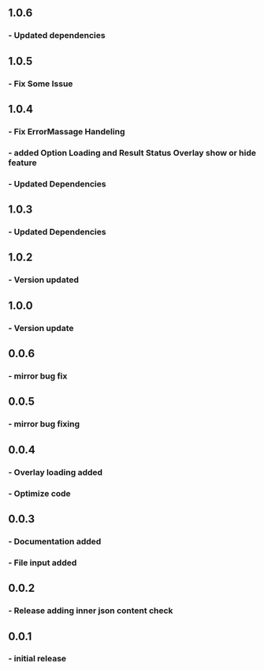 
## 1.0.6

### - Updated dependencies
## 1.0.5

### - Fix Some Issue

## 1.0.4

### - Fix ErrorMassage Handeling
### - added Option Loading and Result Status Overlay show or hide feature
### - Updated Dependencies

## 1.0.3

### - Updated Dependencies

## 1.0.2

### - Version updated

## 1.0.0

### - Version update

## 0.0.6

### - mirror bug fix

## 0.0.5

### - mirror bug fixing

## 0.0.4

### - Overlay loading added

### - Optimize code

## 0.0.3

### - Documentation added

### - File input added

## 0.0.2

### - Release adding inner json content check

## 0.0.1

### - initial release
